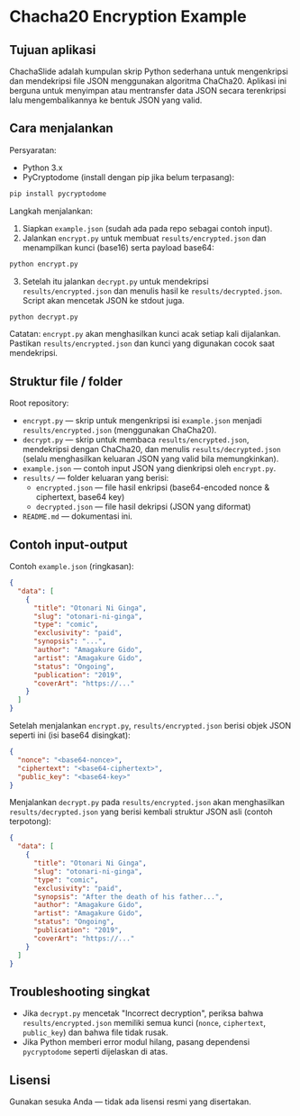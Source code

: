 # Chacha20 Encryption Example

## Tujuan aplikasi

ChachaSlide adalah kumpulan skrip Python sederhana untuk mengenkripsi dan mendekripsi file JSON menggunakan algoritma ChaCha20. Aplikasi ini berguna untuk menyimpan atau mentransfer data JSON secara terenkripsi lalu mengembalikannya ke bentuk JSON yang valid.

## Cara menjalankan

Persyaratan:

- Python 3.x
- PyCryptodome (install dengan pip jika belum terpasang):

```bash
pip install pycryptodome
```

Langkah menjalankan:

1. Siapkan `example.json` (sudah ada pada repo sebagai contoh input).
2. Jalankan `encrypt.py` untuk membuat `results/encrypted.json` dan menampilkan kunci (base16) serta payload base64:

```bash
python encrypt.py
```

3. Setelah itu jalankan `decrypt.py` untuk mendekripsi `results/encrypted.json` dan menulis hasil ke `results/decrypted.json`. Script akan mencetak JSON ke stdout juga.

```bash
python decrypt.py
```

Catatan: `encrypt.py` akan menghasilkan kunci acak setiap kali dijalankan. Pastikan `results/encrypted.json` dan kunci yang digunakan cocok saat mendekripsi.

## Struktur file / folder

Root repository:

- `encrypt.py` — skrip untuk mengenkripsi isi `example.json` menjadi `results/encrypted.json` (menggunakan ChaCha20).
- `decrypt.py` — skrip untuk membaca `results/encrypted.json`, mendekripsi dengan ChaCha20, dan menulis `results/decrypted.json` (selalu menghasilkan keluaran JSON yang valid bila memungkinkan).
- `example.json` — contoh input JSON yang dienkripsi oleh `encrypt.py`.
- `results/` — folder keluaran yang berisi:
  - `encrypted.json` — file hasil enkripsi (base64-encoded nonce & ciphertext, base64 key)
  - `decrypted.json` — file hasil dekripsi (JSON yang diformat)
- `README.md` — dokumentasi ini.

## Contoh input-output

Contoh `example.json` (ringkasan):

```json
{
  "data": [
    {
      "title": "Otonari Ni Ginga",
      "slug": "otonari-ni-ginga",
      "type": "comic",
      "exclusivity": "paid",
      "synopsis": "...",
      "author": "Amagakure Gido",
      "artist": "Amagakure Gido",
      "status": "Ongoing",
      "publication": "2019",
      "coverArt": "https://..."
    }
  ]
}
```

Setelah menjalankan `encrypt.py`, `results/encrypted.json` berisi objek JSON seperti ini (isi base64 disingkat):

```json
{
  "nonce": "<base64-nonce>",
  "ciphertext": "<base64-ciphertext>",
  "public_key": "<base64-key>"
}
```

Menjalankan `decrypt.py` pada `results/encrypted.json` akan menghasilkan `results/decrypted.json` yang berisi kembali struktur JSON asli (contoh terpotong):

```json
{
  "data": [
    {
      "title": "Otonari Ni Ginga",
      "slug": "otonari-ni-ginga",
      "type": "comic",
      "exclusivity": "paid",
      "synopsis": "After the death of his father...",
      "author": "Amagakure Gido",
      "artist": "Amagakure Gido",
      "status": "Ongoing",
      "publication": "2019",
      "coverArt": "https://..."
    }
  ]
}
```

## Troubleshooting singkat

- Jika `decrypt.py` mencetak "Incorrect decryption", periksa bahwa `results/encrypted.json` memiliki semua kunci (`nonce`, `ciphertext`, `public_key`) dan bahwa file tidak rusak.
- Jika Python memberi error modul hilang, pasang dependensi `pycryptodome` seperti dijelaskan di atas.

## Lisensi

Gunakan sesuka Anda — tidak ada lisensi resmi yang disertakan.
